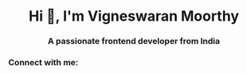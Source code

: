 <h1 align="center">Hi 👋, I'm Vigneswaran Moorthy</h1>
<h3 align="center">A passionate frontend developer from India</h3>

<h3 align="left">Connect with me:</h3>
<p align="left">
</p>

